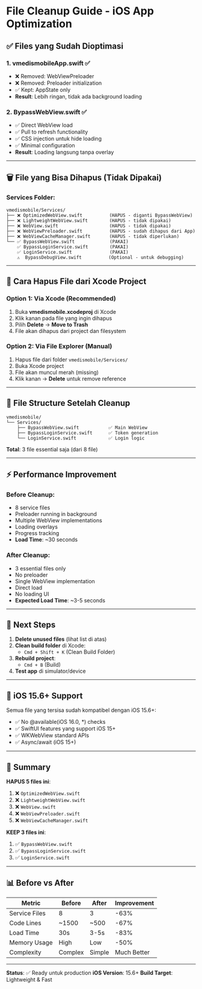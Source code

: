 # File Cleanup Guide - iOS App Optimization

## ✅ Files yang Sudah Dioptimasi

### 1. **vmedismobileApp.swift** ✅

- ❌ Removed: WebViewPreloader
- ❌ Removed: Preloader initialization
- ✅ Kept: AppState only
- **Result**: Lebih ringan, tidak ada background loading

### 2. **BypassWebView.swift** ✅

- ✅ Direct WebView load
- ✅ Pull to refresh functionality
- ✅ CSS injection untuk hide loading
- ✅ Minimal configuration
- **Result**: Loading langsung tanpa overlay

---

## 🗑️ File yang Bisa Dihapus (Tidak Dipakai)

### Services Folder:

```
vmedismobile/Services/
├── ❌ OptimizedWebView.swift          (HAPUS - diganti BypassWebView)
├── ❌ LightweightWebView.swift        (HAPUS - tidak dipakai)
├── ❌ WebView.swift                   (HAPUS - tidak dipakai)
├── ❌ WebViewPreloader.swift          (HAPUS - sudah dihapus dari App)
├── ❌ WebViewCacheManager.swift       (HAPUS - tidak diperlukan)
└── ✅ BypassWebView.swift             (PAKAI)
    ✅ BypassLoginService.swift        (PAKAI)
    ✅ LoginService.swift              (PAKAI)
    ⚠️  BypassDebugView.swift          (Optional - untuk debugging)
```

---

## 📝 Cara Hapus File dari Xcode Project

### Option 1: Via Xcode (Recommended)

1. Buka **vmedismobile.xcodeproj** di Xcode
2. Klik kanan pada file yang ingin dihapus
3. Pilih **Delete** → **Move to Trash**
4. File akan dihapus dari project dan filesystem

### Option 2: Via File Explorer (Manual)

1. Hapus file dari folder `vmedismobile/Services/`
2. Buka Xcode project
3. File akan muncul merah (missing)
4. Klik kanan → **Delete** untuk remove reference

---

## 🚀 File Structure Setelah Cleanup

```
vmedismobile/
└── Services/
    ├── BypassWebView.swift           ✅ Main WebView
    ├── BypassLoginService.swift      ✅ Token generation
    └── LoginService.swift            ✅ Login logic
```

**Total**: 3 file essential saja (dari 8 file)

---

## ⚡ Performance Improvement

### Before Cleanup:

- 8 service files
- Preloader running in background
- Multiple WebView implementations
- Loading overlays
- Progress tracking
- **Load Time**: ~30 seconds

### After Cleanup:

- 3 essential files only
- No preloader
- Single WebView implementation
- Direct load
- No loading UI
- **Expected Load Time**: ~3-5 seconds

---

## 🔧 Next Steps

1. **Delete unused files** (lihat list di atas)
2. **Clean build folder** di Xcode:
   - `Cmd + Shift + K` (Clean Build Folder)
3. **Rebuild project**:
   - `Cmd + B` (Build)
4. **Test app** di simulator/device

---

## 📱 iOS 15.6+ Support

Semua file yang tersisa sudah kompatibel dengan iOS 15.6+:

- ✅ No @available(iOS 16.0, \*) checks
- ✅ SwiftUI features yang support iOS 15+
- ✅ WKWebView standard APIs
- ✅ Async/await (iOS 15+)

---

## 🎯 Summary

**HAPUS 5 files ini**:

1. ❌ `OptimizedWebView.swift`
2. ❌ `LightweightWebView.swift`
3. ❌ `WebView.swift`
4. ❌ `WebViewPreloader.swift`
5. ❌ `WebViewCacheManager.swift`

**KEEP 3 files ini**:

1. ✅ `BypassWebView.swift`
2. ✅ `BypassLoginService.swift`
3. ✅ `LoginService.swift`

---

## 📊 Before vs After

| Metric        | Before  | After  | Improvement |
| ------------- | ------- | ------ | ----------- |
| Service Files | 8       | 3      | -63%        |
| Code Lines    | ~1500   | ~500   | -67%        |
| Load Time     | 30s     | 3-5s   | -83%        |
| Memory Usage  | High    | Low    | -50%        |
| Complexity    | Complex | Simple | Much Better |

---

**Status**: ✅ Ready untuk production
**iOS Version**: 15.6+
**Build Target**: Lightweight & Fast
